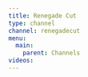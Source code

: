 ```yaml
---
title: Renegade Cut
type: channel
channel: renegadecut
menu:
  main:
    parent: Channels
videos:
---
```

